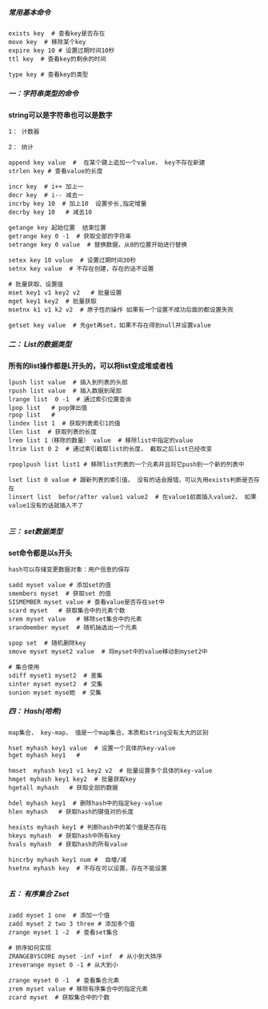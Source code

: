 ##### 常用基本命令

```shell
exists key  # 查看key是否存在
move key  # 移除某个key
expire key 10 # 设置过期时间10秒
ttl key  # 查看key的剩余的时间

type key # 查看key的类型
```



##### 一：字符串类型的命令

**string可以是字符串也可以是数字**

`1： 计数器`

`2： 统计`

```shell
append key value  #  在某个键上追加一个value， key不存在新建
strlen key # 查看value的长度

incr key  # i++ 加上一
decr key  # i-- 减去一
incrby key 10  # 加上10  设置步长,指定增量
decrby key 10   # 减去10

getange key 起始位置  结束位置
getrange key 0 -1  # 获取全部的字符串
setrange key 0 value  # 替换数据，从0的位置开始进行替换

setex key 10 value  # 设置过期时间30秒
setnx key value  # 不存在创建，存在的话不设置

# 批量获取、设置值
mset key1 v1 key2 v2   # 批量设置
mget key1 key2  # 批量获取
msetnx k1 v1 k2 v2  # 原子性的操作 如果有一个设置不成功后面的都设置失败

getset key value  # 先get再set，如果不存在得到null并设置value

```



##### 二： List的数据类型

**所有的list操作都是L开头的，可以将list变成堆或者栈**

```shell
lpush list value  # 插入到列表的头部
rpush list value  # 插入数据到尾部
lrange list  0 -1  # 通过索引位置查询
lpop list   # pop弹出值
rpop list   #
lindex list 1  # 获取列表索引1的值
llen list  # 获取列表的长度
lrem list 1（移除的数量） value  # 移除list中指定的value
ltrim list 0 2  # 通过索引截取list的长度， 截取之后list已经改变

rpoplpush list list1 # 移除list列表的一个元素并且将它push到一个新的列表中

lset list 0 value # 跟新列表的索引值， 没有的话会报错，可以先用exists判断是否存在
linsert list  befor/after value1 value2  # 在value1前面插入value2， 如果value1没有的话就插入不了


```



##### 三： set数据类型

**set命令都是以s开头**

``hash可以存储变更数据对象：用户信息的保存``

```shell
sadd myset value # 添加set的值
smembers myset  # 获取set 的值
SISMEMBER myset value # 查看value是否存在set中
scard myset   # 获取集合中的元素个数
srem myset value   # 移除set集合中的元素
srandmember myset  # 随机抽选出一个元素

spop set  # 随机删除key
smove myset myset2 value  # 将myset中的value移动到myset2中

# 集合使用
sdiff myset1 myset2  # 差集
sinter myset myset2  # 交集
sunion myset myse她  # 交集

```



##### 四： Hash(哈希)

`map集合， key-map， 值是一个map集合，本质和string没有太大的区别`

```shell
hset myhash key1 value  # 设置一个具体的key-value
hget myhash key1   # 

hmset  myhash key1 v1 key2 v2  # 批量设置多个具体的key-value
hmget myhash key1 key2  # 批量获取key
hgetall myhash   # 获取全部的数据

hdel myhash key1  # 删除hash中的指定key-value
hlen myhash   # 获取hash的键值对的长度

hexists myhash key1 # 判断hash中的某个值是否存在
hkeys myhash  # 获取hash中所有key
hvals myhash  # 获取hash的所有value

hincrby myhash key1 num #  自增/减
hsetnx myhash key  # 不存在可以设置，存在不能设置


```





##### 五： 有序集合 Zset

```shell
zadd myset 1 one  # 添加一个值
zadd myset 2 two 3 three # 添加多个值
zrange myset 1 -2  # 查看set集合

# 排序如何实现
ZRANGEBYSCORE myset -inf +inf  # 从小到大排序
zreverange myset 0 -1 # 从大到小

zrange myset 0 -1  # 查看集合元素
zrem myset value # 移除有序集合中的指定元素
zcard myset  # 获取集合中的个数




```

